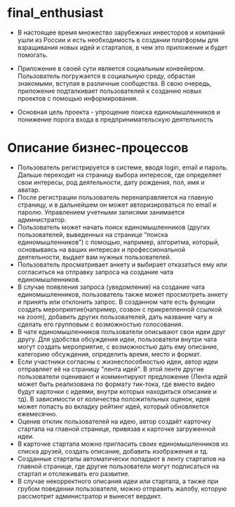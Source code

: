 # final_enthusiast

- В настоящее время множество зарубежных инвесторов и компаний ушли из России и есть необходимость в создании платформы для взращивания новых идей и стартапов, в чем это приложение и будет помогать.

- Приложение в своей сути является социальным конвейером. Пользователь погружается в социальную среду, обрастая знакомыми, вступая в различные сообщества. В свою очередь, приложение подталкивает пользователей к созданию новых проектов с помощью информирования.

- Основная цель проекта - упрощение поиска единомышленников и понижение порога входа в предпринимательскую деятельность

# Описание бизнес-процессов

- Пользователь регистрируется в системе, вводя login, email и пароль. Дальше переходит на страницу выбора интересов, где определяет свои интересы, род деятельности, дату рождения, пол, имя и аватар.
- После регистрации пользователь перенаправляется на главную страницу, и в дальнейшем он может авторизироваться по email и паролю. Управлением учетными записями занимается администратор.
- Пользователь может начать поиск единомышленников (других пользователей, выведенных на странице “поиска единомышленников”) с помощью, например,  алгоритма, который, основываясь на ваших интересах и профессиональной деятельности, выдает вам нужных пользователей.
- Пользователь просматривает анкету и выбирает отказаться ему или согласиться на отправку запроса на создание чата единомышленников.
- В случае появления запроса (уведомления) на создание чата единомышленников, пользователь также может просмотреть анкету и принять или отклонить запрос. В созданном чате есть функции создать мероприятие(например, созвон с прикрепленной ссылкой на zoom), добавить других пользователей, дать название чату и сделать его групповым с возможностью голосования.
- В чате единомышленников пользователи описывают свои идеи друг другу. Для удобства обсуждения идеи, пользователи внутри чата могут создать мероприятие, с возможностью дать ему описание, категорию обсуждения, определить время, место и формат.
- Если участники согласны с жизнеспособностью идеи, автор идеи отправляет её на страницу "лента идей". В этой ленте другие пользователи оценивают и комментируют предложение (Лента идей может быть реализована по формату тик-тока, где вместо видео будут карточки с идеями, внутри которых находиться описание и тд). В зависимости от количества положительных оценок, идея может попасть во вкладку рейтинг идей, который обновляется ежемесячно.
- Оценив отклик пользователей на идею, автор создаёт карточку стартапа на главной странице, привязав к карточке загруженной идеи.
- В карточке стартапа можно пригласить своих единомышленников из списка друзей, создать описание, добавить изображения и тд.
- Созданные стартапы автоматически попадают в ленту стартапов на главной странице, где другие пользователи могут подписаться на стартап и отслеживать его развитие.
- В случае некорректного описания идеи или стартапа, а также при грубом поведении пользователя, можно отправить жалобу, которую рассмотрит администратор и вынесет вердикт.
